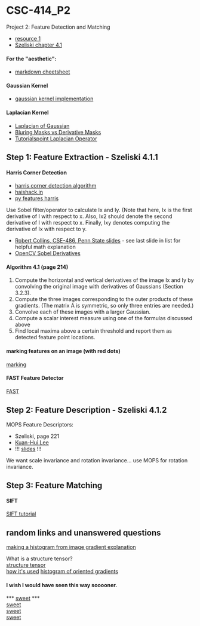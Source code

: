 # CSC-414_P2
Project 2: Feature Detection and Matching
* [resource 1](https://cs.brown.edu/courses/csci1430/proj2/)  
* [Szeliski chapter 4.1](http://szeliski.org/Book/drafts/SzeliskiBook_20100903_draft.pdf)  

#### For the "aesthetic": 
* [markdown cheetsheet](https://github.com/adam-p/markdown-here/wiki/Markdown-Cheatsheet)

#### Gaussian Kernel 
* [gaussian kernel implementation](https://stackoverflow.com/questions/29731726/how-to-calculate-a-gaussian-kernel-matrix-efficiently-in-numpy)

#### Laplacian Kernel
* [Laplacian of Gaussian](https://homepages.inf.ed.ac.uk/rbf/HIPR2/log.htm)  
* [Bluring Masks vs Derivative Masks](https://www.tutorialspoint.com/dip/high_pass_vs_low_pass_filters.htm)  
* [Tutorialspoint Laplacian Operator](https://www.tutorialspoint.com/dip/laplacian_operator.htm)  

## Step 1: Feature Extraction - Szeliski 4.1.1
#### Harris Corner Detection
* [harris corner detection algorithm](https://en.wikipedia.org/wiki/Harris_Corner_Detector#Process_of_Harris_Corner_Detection_Algorithm[4][5][6])  
* [haishack.in](https://aishack.in/tutorials/harris-corner-detector/)  
* [py features harris](https://opencv-python-tutroals.readthedocs.io/en/latest/py_tutorials/py_feature2d/py_features_harris/py_features_harris.html#harris-corners)  

Use Sobel filter/operator to calculate Ix and Iy. (Note that here, Ix is the first derivative of I with respect to x. Also, 
Ix2 should denote the second derivative of I with respect to x. Finally, Ixy denotes computing the derivative of Ix with respect to y.

* [Robert Collins, CSE-486, Penn State slides](http://www.cse.psu.edu/~rtc12/CSE486/lecture06.pdf) - see last slide in list for helpful math explanation   
* [OpenCV Sobel Derivatives](https://docs.opencv.org/2.4/doc/tutorials/imgproc/imgtrans/sobel_derivatives/sobel_derivatives.html)   

#### Algorithm 4.1 (page 214)
1. Compute the horizontal and vertical derivatives of the image Ix and Iy by convolving the original image with derivatives of Gaussians (Section 3.2.3).
2. Compute the three images corresponding to the outer products of these gradients.
(The matrix A is symmetric, so only three entries are needed.)
3. Convolve each of these images with a larger Gaussian.
4. Compute a scalar interest measure using one of the formulas discussed above
5. Find local maxima above a certain threshold and report them as detected feature
point locations.

#### marking features on an image (with red dots)
[marking](https://stackoverflow.com/questions/49799057/how-to-draw-a-point-in-an-image-using-given-co-ordinate-with-python-opencv)

#### FAST Feature Detector
[FAST](https://opencv-python-tutroals.readthedocs.io/en/latest/py_tutorials/py_feature2d/py_fast/py_fast.html#fast)

## Step 2: Feature Description - Szeliski 4.1.2
MOPS Feature Descriptors:
* Szeliski, page 221  
* [Kuan-Hui Lee](https://courses.cs.washington.edu/courses/cse576/13sp/projects/project1/artifacts/ykhlee/Report.htm)  
* !!! [slides](https://courses.cs.washington.edu/courses/cse455/09wi/Lects/lect6.pdf) !!!  

We want scale invariance and rotation invariance...
use MOPS for rotation invariance.


## Step 3: Feature Matching
#### SIFT
[SIFT tutorial](https://aishack.in/tutorials/implementing-sift-opencv/)


## random links and unanswered questions
[making a histogram from image gradient explanation](https://lilianweng.github.io/lil-log/2017/10/29/object-recognition-for-dummies-part-1.html)

What is a structure tensor?  
[structure tensor](https://en.wikipedia.org/wiki/Structure_tensor)  
[how it's used](https://en.wikipedia.org/wiki/Corner_detection#The_Harris_&_Stephens_/_Shi%E2%80%93Tomasi_corner_detection_algorithms)
[histogram of oriented gradients](https://www.learnopencv.com/histogram-of-oriented-gradients/)

#### I wish I would have seen this way sooooner.
*** [sweet](https://muthu.co/harris-corner-detector-implementation-in-python/)  ***  
[sweet](https://github.com/hughesj919/HarrisCorner)  
[sweet](http://www.kaij.org/blog/?p=89)  
[sweet](https://sandipanweb.wordpress.com/2017/10/22/feature-detection-with-harris-corner-detector-and-matching-images-with-feature-descriptors-in-python/)












